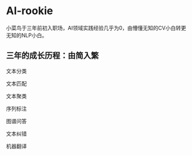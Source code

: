 # AI-rookie

小菜鸟于三年前初入职场，AI领域实践经验几乎为0，由懵懂无知的CV小白转更无知的NLP小白。


## 三年的成长历程：由简入繁

文本分类

文本匹配

文本聚类

序列标注

图谱问答

文本纠错

机器翻译


